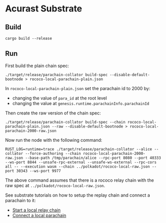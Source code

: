 # Acurast Substrate

## Build

```
cargo build --release
```

## Run

First build the plain chain spec:

```
./target/release/parachain-collator build-spec --disable-default-bootnode > rococo-local-parachain-plain.json
```

In `rococo-local-parachain-plain.json` set the parachain id to 2000 by:

- changing the value of `para_id` at the root level
- changing the value at `genesis.runtime.parachainInfo.parachainId`

Then create the raw version of the chain spec:

```
./target/release/parachain-collator build-spec --chain rococo-local-parachain-plain.json --raw --disable-default-bootnode > rococo-local-parachain-2000-raw.json
```

Now run the node with the following command:

```
RUST_LOG=runtime=trace ./target/release/parachain-collator --alice --collator --force-authoring --chain rococo-local-parachain-2000-raw.json --base-path /tmp/parachain/alice --rpc-port 8080 --port 40333 --ws-port 8844 --unsafe-rpc-external --unsafe-ws-external --rpc-cors all -- --execution wasm --chain ../polkadot/rococo-local-raw.json --port 30343 --ws-port 9977
```

The above command assumes that there is a rococo relay chain with the raw spec at `../polkadot/rococo-local-raw.json`.

See substrate tutorials on how to setup the replay chain and connect a parachain to it:

- [Start a local relay chain](https://docs.substrate.io/tutorials/connect-other-chains/local-relay/)
- [Connect a local parachain](https://docs.substrate.io/tutorials/connect-other-chains/local-parachain/)
